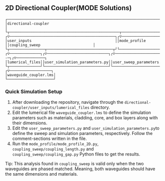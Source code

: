 ## 2D Directional Coupler(MODE Solutions)

    ┌──────────────────────────────────────────────────────────────────────────────┐
    │directional-coupler                                                           │
    └┬──────────────────────────────────────────────────┬─────────────────────────┬┘
    ┌▽────────────────────────────────────────────────┐┌▽───────────────────────┐┌▽──────────────────────────────────┐
    │user_inputs                                      ││mode_profile            ││coupling_sweep                        │
    └┬────────────────┬──────────────────────────────┬┘└───────────────────────┬┘└─────────────────┬───────────────────┬┘
    ┌▽──────────────┐┌▽────────────────────────────┐┌▽───────────────────────┐┌▽─────────────────┐┌▽─────────--─┐┌▽─────────────┐
    │lumerical_files││user_simulation_parameters.py││user_sweep_parameters.py││mode_profile_2D.py││coupling_length.py││coupling_gap.py│
    └┬──────────────┘└─────────────────────────────┘└────────────────────────┘└──────────────────┘└──────────────────┘└───────────────┘
    ┌▽───────────────────┐
    │waveguide_coupler.lms│
    └─────────────────────┘

### Quick Simulation Setup

1. After downloading the repository, navigate through the `directional-coupler/user_inputs/lumerical_files` directory.
2. Edit the lumerical file `waveguide_coupler.lms` to define the simulation parameters such as materials, cladding, core, and box layers along with their dimensions. 
3. Edit the `user_sweep_parameters.py` and `user_simulation_parameters.py`to define the sweep and simulation parameters, respectively. Follow the comment-sections written in the file.
4. Run the `mode_profile/mode_profile_2D.py`, `coupling_sweep/coupling_length.py` and `coupling_sweep/coupling_gap.py` Python files to get the results.

Tip: This analysis found in `coupling_sweep` is valid only when the two waveguides are phased matched. Meaning, both waveguides should have the same dimensions and materials.
